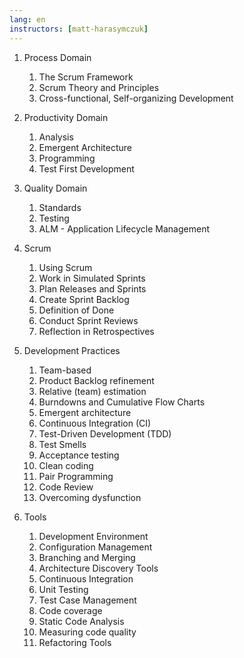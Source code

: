 ```yaml
---
lang: en
instructors: [matt-harasymczuk]
---
```


1. Process Domain
    1. The Scrum Framework
    2. Scrum Theory and Principles
    3. Cross-functional, Self-organizing Development
2. Productivity Domain
    1. Analysis
    2. Emergent Architecture
    3. Programming
    4. Test First Development
3. Quality Domain
    1. Standards
    2. Testing
    3. ALM - Application Lifecycle Management

1. Scrum
    1. Using Scrum
    2. Work in Simulated Sprints
    3. Plan Releases and Sprints
    4. Create Sprint Backlog
    5. Definition of Done
    6. Conduct Sprint Reviews
    7. Reflection in Retrospectives
2. Development Practices
    1. Team-based
    2. Product Backlog refinement
    3. Relative (team) estimation
    4. Burndowns and Cumulative Flow Charts
    5. Emergent architecture
    6. Continuous Integration (CI)
    7. Test-Driven Development (TDD)
    8. Test Smells
    9. Acceptance testing
    10. Clean coding
    11. Pair Programming
    12. Code Review
    13. Overcoming dysfunction
3. Tools
    1. Development Environment 
    2. Configuration Management
    3. Branching and Merging
    4. Architecture Discovery Tools
    5. Continuous Integration
    6. Unit Testing
    7. Test Case Management
    8. Code coverage
    9. Static Code Analysis
    10. Measuring code quality
    11. Refactoring Tools
